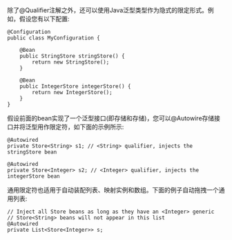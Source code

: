 除了@Qualifier注解之外，还可以使用Java泛型类型作为隐式的限定形式。例如，假设您有以下配置:

	@Configuration
	public class MyConfiguration {
	
	    @Bean
	    public StringStore stringStore() {
	        return new StringStore();
	    }
	
	    @Bean
	    public IntegerStore integerStore() {
	        return new IntegerStore();
	    }
	}

假设前面的bean实现了一个泛型接口(即存储<String>和存储<Integer>)，您可以@Autowire存储接口并将泛型用作限定符，如下面的示例所示:

	@Autowired
	private Store<String> s1; // <String> qualifier, injects the stringStore bean
	
	@Autowired
	private Store<Integer> s2; // <Integer> qualifier, injects the integerStore bean

通用限定符也适用于自动装配列表、映射实例和数组。下面的例子自动拖拽一个通用列表:

	// Inject all Store beans as long as they have an <Integer> generic
	// Store<String> beans will not appear in this list
	@Autowired
	private List<Store<Integer>> s;